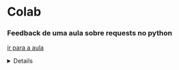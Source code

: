 # Colab

### Feedback de uma aula sobre requests no python
 
<a href="https://www.youtube.com/watch?v=Qd8JT0bnJGs&list=WL&index=1&t=541s" target="_blank">ir para a aula</a>

<details>
  <h3> meu user e o gabriel chaves</h3>
   Aula muito boa. Eu só usaria o response.ok pra validar se a resposta é válida ao invés de checar o status code 😀 
</details>

